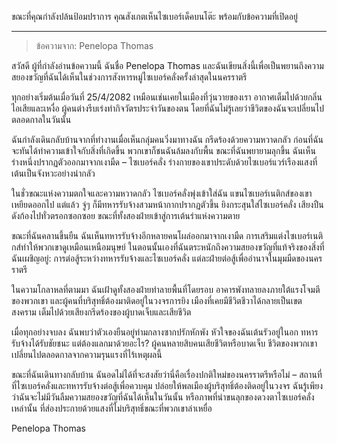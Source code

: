 ขณะที่คุณกำลังปล้นป้อมปราการ คุณสังเกตเห็นไซเบอร์เด็คบนโต๊ะ พร้อมกับข้อความที่เปิดอยู่

---

> ข้อความจาก: Penelopa Thomas

สวัสดี ผู้ที่กำลังอ่านข้อความนี้ ฉันชื่อ Penelopa Thomas และฉันเขียนสิ่งนี้เพื่อเป็นพยานถึงความสยองขวัญที่ฉันได้เห็นในช่วงการสังหารหมู่ไซเบอร์คลั่งครั้งล่าสุดในนครราตรี

ทุกอย่างเริ่มต้นเมื่อวันที่ 25/4/2082 เหมือนเช่นเคยในเมืองที่วุ่นวายของเรา อากาศเต็มไปด้วยกลิ่นไอเสียและเหงื่อ ผู้คนต่างรีบเร่งทำกิจวัตรประจำวันของตน โดยที่ฉันไม่รู้เลยว่าชีวิตของฉันจะเปลี่ยนไปตลอดกาลในวันนั้น

ฉันกำลังเดินกลับบ้านจากที่ทำงานเมื่อเห็นกลุ่มคนวิ่งมาทางฉัน กรีดร้องด้วยความหวาดกลัว ก่อนที่ฉันจะทันได้ทำความเข้าใจกับสิ่งที่เกิดขึ้น พวกเขาก็ชนฉันล้มลงกับพื้น ขณะที่ฉันพยายามลุกขึ้น ฉันเห็นร่างหนึ่งปรากฏตัวออกมาจากเงามืด – ไซเบอร์คลั่ง ร่างกายของเขาประดับด้วยไซเบอร์แวร์เรืองแสงที่เต้นเป็นจังหวะอย่างน่ากลัว

ในชั่วขณะแห่งความตกใจและความหวาดกลัว ไซเบอร์คลั่งพุ่งเข้าใส่ฉัน แขนไซเบอร์เนติกส์ของเขาเหยียดออกไป แต่แล้ว จู่ๆ ก็มีทหารรับจ้างสวมหน้ากากปรากฏตัวขึ้น ยิงกระสุนใส่ไซเบอร์คลั่ง เสียงปืนดังก้องไปทั่วตรอกซอกซอย ขณะที่ทั้งสองฝ่ายเข้าสู่การเต้นรำแห่งความตาย

ขณะที่ฉันคลานขึ้นยืน ฉันเห็นทหารรับจ้างอีกหลายคนโผล่ออกมาจากเงามืด การเสริมแต่งไซเบอร์เนติกส์ทำให้พวกเขาดูเหมือนเหนือมนุษย์ ในตอนนั้นเองที่ฉันตระหนักถึงความสยองขวัญที่แท้จริงของสิ่งที่ฉันเผชิญอยู่: การต่อสู้ระหว่างทหารรับจ้างและไซเบอร์คลั่ง แต่ละฝ่ายต่อสู้เพื่ออำนาจในมุมมืดของนครราตรี

ในความโกลาหลที่ตามมา ฉันเฝ้าดูทั้งสองฝ่ายทำลายพื้นที่โดยรอบ อาคารพังทลายลงภายใต้แรงโจมตีของพวกเขา และผู้คนที่บริสุทธิ์ต้องมาติดอยู่ในวงจรการยิง เมืองที่เคยมีชีวิตชีวาได้กลายเป็นเขตสงคราม เต็มไปด้วยเสียงกรีดร้องของผู้บาดเจ็บและเสียชีวิต

เมื่อทุกอย่างจบลง ฉันพบว่าตัวเองยืนอยู่ท่ามกลางซากปรักหักพัง หัวใจของฉันเต้นรัวอยู่ในอก ทหารรับจ้างได้รับชัยชนะ แต่ต้องแลกมาด้วยอะไร? ผู้คนหลายสิบคนเสียชีวิตหรือบาดเจ็บ ชีวิตของพวกเขาเปลี่ยนไปตลอดกาลจากความรุนแรงที่ไร้เหตุผลนี้

ขณะที่ฉันเดินทางกลับบ้าน ฉันอดไม่ได้ที่จะสงสัยว่านี่คือเรื่องปกติใหม่ของนครราตรีหรือไม่ – สถานที่ที่ไซเบอร์คลั่งและทหารรับจ้างต่อสู้เพื่อควบคุม ปล่อยให้พลเมืองผู้บริสุทธิ์ต้องติดอยู่ในวงจร ฉันรู้เพียงว่าฉันจะไม่มีวันลืมความสยองขวัญที่ฉันได้เห็นในวันนั้น หรือภาพที่น่าขนลุกของดวงตาไซเบอร์คลั่งเหล่านั้น ที่ส่องประกายด้วยแสงที่ไม่บริสุทธิ์ขณะที่พวกเขาล่าเหยื่อ

Penelopa Thomas
